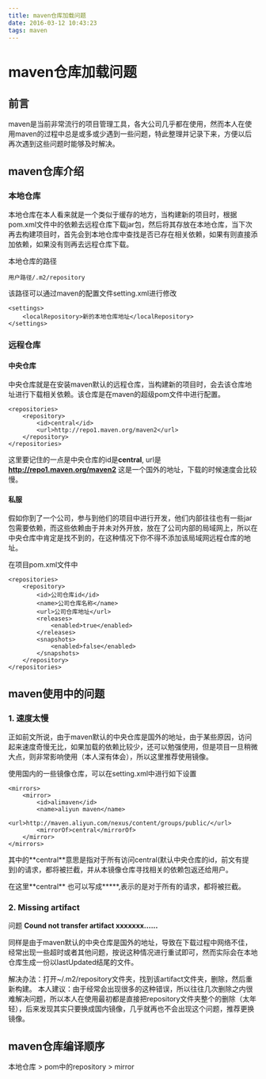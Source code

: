 ```yaml
---
title: maven仓库加载问题
date: 2016-03-12 10:43:23
tags: maven
---
```


# maven仓库加载问题


## 前言

maven是当前非常流行的项目管理工具，各大公司几乎都在使用，然而本人在使用maven的过程中总是或多或少遇到一些问题，特此整理并记录下来，方便以后再次遇到这些问题时能够及时解决。

<!--more-->

## maven仓库介绍

### 本地仓库

本地仓库在本人看来就是一个类似于缓存的地方，当构建新的项目时，根据pom.xml文件中的依赖去远程仓库下载jar包，然后将其存放在本地仓库，当下次再去构建项目时，首先会到本地仓库中查找是否已存在相关依赖，如果有则直接添加依赖，如果没有则再去远程仓库下载。

本地仓库的路径

```
用户路径/.m2/repository
```

该路径可以通过maven的配置文件setting.xml进行修改

```
<settings>
	<localRepository>新的本地仓库地址</localRepository>  
</settings> 
```

### 远程仓库

#### 中央仓库

中央仓库就是在安装maven默认的远程仓库，当构建新的项目时，会去该仓库地址进行下载相关依赖。该仓库是在maven的超级pom文件中进行配置。

```
<repositories>
	<repository>
		<id>central</id>
		<url>http://repo1.maven.org/maven2</url>
	</repository>
</repositories>
```

这里要记住的一点是中央仓库的id是**central**, url是**http://repo1.maven.org/maven2**
这是一个国外的地址，下载的时候速度会比较慢。

#### 私服

假如你到了一个公司，参与到他们的项目中进行开发，他们内部往往也有一些jar包需要依赖，而这些依赖由于并未对外开放，放在了公司内部的局域网上，所以在中央仓库中肯定是找不到的，在这种情况下你不得不添加该局域网远程仓库的地址。

在项目pom.xml文件中

```
<repositories>
	<repository>
		<id>公司仓库id</id>
		<name>公司仓库名称</name>
		<url>公司仓库地址</url>
		<releases>
			<enabled>true</enabled>
		</releases>
		<snapshots>
			<enabled>false</enabled>
		</snapshots>
	</repository>
</repositories>
```

## maven使用中的问题

### 1. 速度太慢	

正如前文所说，由于maven默认的中央仓库是国外的地址，由于某些原因，访问起来速度奇慢无比，如果加载的依赖比较少，还可以勉强使用，但是项目一旦稍微大点，则非常影响使用（本人深有体会），所以这里推荐使用镜像。

使用国内的一些镜像仓库，可以在setting.xml中进行如下设置

```
<mirrors>
	<mirror>
		<id>alimaven</id>
		<name>aliyun maven</name>
		<url>http://maven.aliyun.com/nexus/content/groups/public/</url>
		<mirrorOf>central</mirrorOf>
	</mirror>
</mirrors>
```

其中的**<mirrorOf>central</mirrorOf>**意思是指对于所有访问central(默认中央仓库的id，前文有提到)的请求，都将被拦截，并从本镜像仓库寻找相关的依赖包返还给用户。

在这里**<mirrorOf>central</mirrorOf>** 也可以写成**<mirrorOf>*</mirrorOf>**,表示的是对于所有的请求，都将被拦截。

### 2. Missing artifact

问题  **Cound not transfer artifact xxxxxxx......**

同样是由于maven默认的中央仓库是国外的地址，导致在下载过程中网络不佳，经常出现一些超时或者其他问题，按说这种情况进行重试即可，然而实际会在本地仓库生成一份以lastUpdated结尾的文件。

解决办法：打开~/.m2/repository文件夹，找到该artifact文件夹，删除，然后重新构建。
本人建议：由于经常会出现很多的这种错误，所以往往几次删除之内很难解决问题，所以本人在使用最初都是直接把repository文件夹整个的删除（太年轻），后来发现其实只要换成国内镜像，几乎就再也不会出现这个问题，推荐更换镜像。

## maven仓库编译顺序

本地仓库 > pom中的repository > mirror


